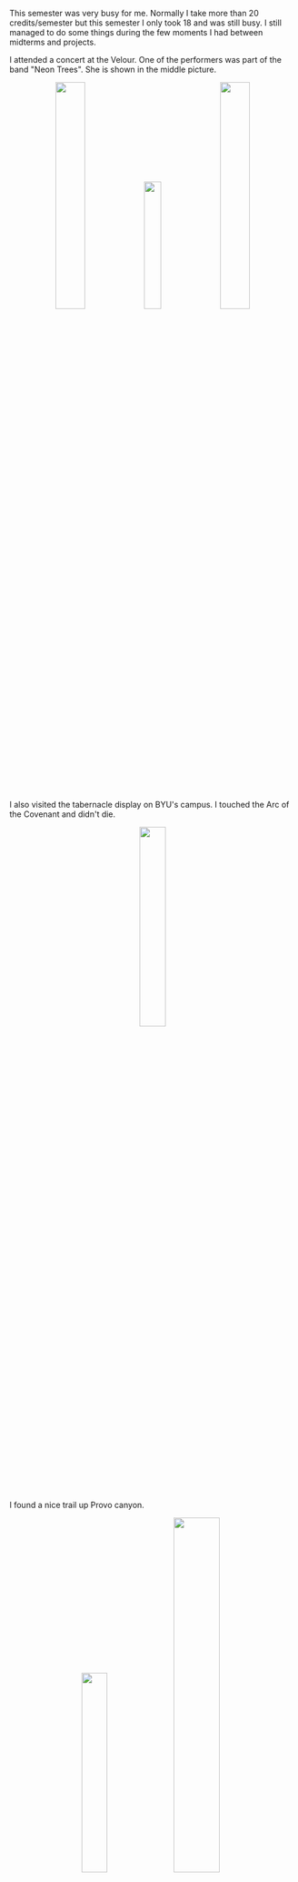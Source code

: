 This semester was very busy for me. Normally I take more than 20 credits/semester but this semester I only took 18 and was still busy. I still managed to do some things during the few moments I had between midterms
and projects.

I attended a concert at the Velour. One of the performers was part of the band "Neon Trees". She is shown
in the middle picture.

<center> <img src="require('assets/images/posts/fall_semester_2017/concert_velour_3.jpg')" style="width: 32%; height: auto;" /> <img src="require('assets/images/posts/fall_semester_2017/concert_velour_5.jpg')" style="width: 24%; height: auto;" /> <img src="require('assets/images/posts/fall_semester_2017/concert_velour_4.jpg')" style="width: 32%; height: auto;" /> </center>

I also visited the tabernacle display on BYU's campus. I touched the Arc of the Covenant and didn't die.

<center> <img src="require('assets/images/posts/fall_semester_2017/tabernacle_arc_1.jpg')" style="width: 30%; height: auto;" /> </center>

I found a nice trail up Provo canyon.

<center> <img src="require('assets/images/posts/fall_semester_2017/canyon_marshes_1.jpg')" style="width: 30%; height: auto;" /> <img src="require('assets/images/posts/fall_semester_2017/canyon_marshes_2.jpg')" style="width: 40%; height: auto;" /> </center>

I also spent a lot of time hanging with my brother and friends. I also participated in a few "hackathons".

<center> <img src="require('assets/images/posts/fall_semester_2017/bros_1.jpg')" style="width: 24%; height: auto;" /> <img src="require('assets/images/posts/fall_semester_2017/driving_friends.png')" style="width: 32%; height: auto;" /> <img src="require('assets/images/posts/fall_semester_2017/bros_2.jpg')" style="width: 24%; height: auto;" /> <img src="require('assets/images/posts/fall_semester_2017/hackathon_3.jpg')" style="width: 24%; height: auto;" /> <img src="require('assets/images/posts/fall_semester_2017/bros_3.jpg')" style="width: 24%; height: auto;" /> </center>
